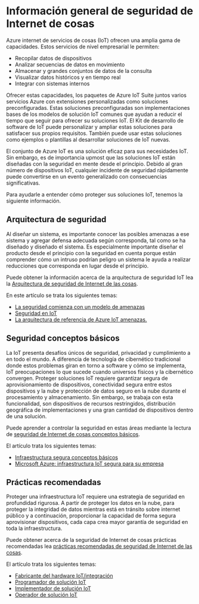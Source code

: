 <properties
   pageTitle="Información general de seguridad de Internet de cosas | Microsoft Azure"
   description=" Azure internet de servicios de cosas (IoT) ofrecen una amplia gama de capacidades. Este artículo le ayudará a comprender cómo proteger sus soluciones IoT en Azure. "
   services="security"
   documentationCenter="na"
   authors="TomShinder"
   manager="MBaldwin"
   editor="TomSh"/>

<tags
   ms.service="security"
   ms.devlang="na"
   ms.topic="article"
   ms.tgt_pltfrm="na"
   ms.workload="na"
   ms.date="08/09/2016"
   ms.author="terrylan"/>

# <a name="internet-of-things-security-overview"></a>Información general de seguridad de Internet de cosas

Azure internet de servicios de cosas (IoT) ofrecen una amplia gama de capacidades. Estos servicios de nivel empresarial le permiten:

- Recopilar datos de dispositivos
- Analizar secuencias de datos en movimiento
- Almacenar y grandes conjuntos de datos de la consulta
- Visualizar datos históricos y en tiempo real
- Integrar con sistemas internos

Ofrecer estas capacidades, los paquetes de Azure IoT Suite juntos varios servicios Azure con extensiones personalizadas como soluciones preconfiguradas. Estas soluciones preconfiguradas son implementaciones bases de los modelos de solución IoT comunes que ayudan a reducir el tiempo que seguir para ofrecer su soluciones IoT. El Kit de desarrollo de software de IoT puede personalizar y ampliar estas soluciones para satisfacer sus propios requisitos. También puede usar estas soluciones como ejemplos o plantillas al desarrollar soluciones de IoT nuevas.

El conjunto de Azure IoT es una solución eficaz para sus necesidades IoT. Sin embargo, es de importancia upmost que las soluciones IoT están diseñadas con la seguridad en mente desde el principio. Debido al gran número de dispositivos IoT, cualquier incidente de seguridad rápidamente puede convertirse en un evento generalizado con consecuencias significativas.

Para ayudarle a entender cómo proteger sus soluciones IoT, tenemos la siguiente información.

## <a name="security-architecture"></a>Arquitectura de seguridad

Al diseñar un sistema, es importante conocer las posibles amenazas a ese sistema y agregar defensa adecuada según corresponda, tal como se ha diseñado y diseñado el sistema. Es especialmente importante diseñar el producto desde el principio con la seguridad en cuenta porque están comprender cómo un intruso podrían peligro un sistema le ayuda a realizar reducciones que corresponda en lugar desde el principio.

Puede obtener la información acerca de la arquitectura de seguridad IoT lea la [Arquitectura de seguridad de Internet de las cosas](../iot-suite/iot-security-architecture.md).

En este artículo se trata los siguientes temas:

- [La seguridad comienza con un modelo de amenazas](../iot-suite/iot-security-architecture.md#security-starts-with-a-threat-model)
- [Seguridad en IoT](../iot-suite/iot-security-architecture.md#security-in-iot)
- [La arquitectura de referencia de Azure IoT amenazas.](../iot-suite/iot-security-architecture.md#threat-modeling-the-azure-iot-reference-architecture)

## <a name="security-from-the-ground-up"></a>Seguridad conceptos básicos

La IoT presenta desafíos únicos de seguridad, privacidad y cumplimiento a en todo el mundo. A diferencia de tecnología de cibernético tradicional donde estos problemas giran en torno a software y cómo se implementa, IoT preocupaciones lo que sucede cuando universos físicos y la cibernético convergen. Proteger soluciones IoT requiere garantizar segura de aprovisionamiento de dispositivos, conectividad segura entre estos dispositivos y la nube y protección de datos seguro en la nube durante el procesamiento y almacenamiento. Sin embargo, se trabaja con esta funcionalidad, son dispositivos de recursos restringidos, distribución geográfica de implementaciones y una gran cantidad de dispositivos dentro de una solución.

Puede aprender a controlar la seguridad en estas áreas mediante la lectura de [seguridad de Internet de cosas conceptos básicos](../iot-suite/securing-iot-ground-up.md).

El artículo trata los siguientes temas:

- [Infraestructura segura conceptos básicos](../iot-suite/securing-iot-ground-up.md#secure-infrastructure-from-the-ground-up)
- [Microsoft Azure: infraestructura IoT segura para su empresa](../iot-suite/securing-iot-ground-up.md#microsoft-azure---secure-iot-infrastructure-for-your-business)

## <a name="best-practices"></a>Prácticas recomendadas

Proteger una infraestructura IoT requiere una estrategia de seguridad en profundidad rigurosa. A partir de proteger los datos en la nube, para proteger la integridad de datos mientras está en tránsito sobre internet público y a continuación, proporcionar la capacidad de forma segura aprovisionar dispositivos, cada capa crea mayor garantía de seguridad en toda la infraestructura.

Puede obtener acerca de la seguridad de Internet de cosas prácticas recomendadas lea [prácticas recomendadas de seguridad de Internet de las cosas](../iot-suite/iot-security-best-practices.md).

El artículo trata los siguientes temas:

- [Fabricante del hardware IoT/integración](../iot-suite/iot-security-best-practices.md#iot-hardware-manufacturerintegrator)
- [Programador de solución IoT](../iot-suite/iot-security-best-practices.md#iot-solution-developer)
- [Implementador de solución IoT](../iot-suite/iot-security-best-practices.md#iot-solution-deployer)
- [Operador de solución IoT](../iot-suite/iot-security-best-practices.md#iot-solution-operator)
